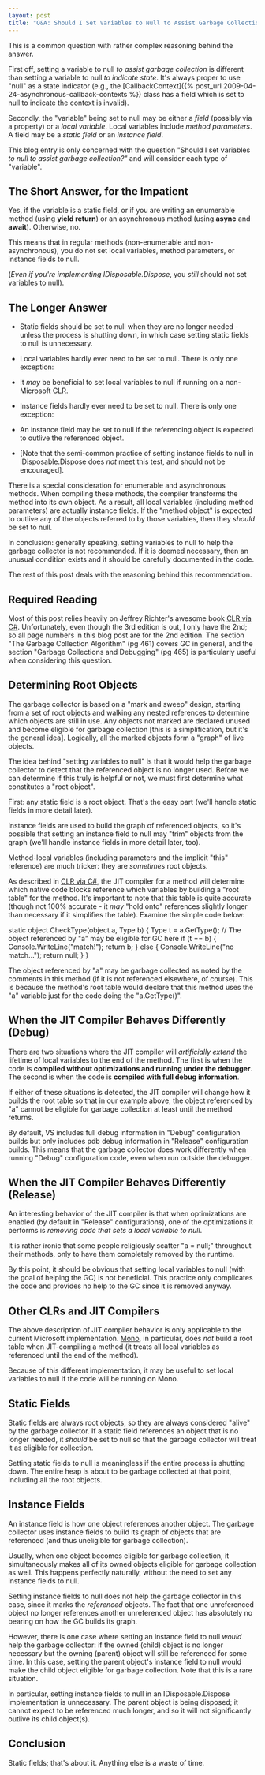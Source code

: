 ```yaml
---
layout: post
title: "Q&A: Should I Set Variables to Null to Assist Garbage Collection?"
---
```

This is a common question with rather complex reasoning behind the answer.



First off, setting a variable to null _to assist garbage collection_ is different than setting a variable to null _to indicate state_. It's always proper to use "null" as a state indicator (e.g., the [CallbackContext]({% post_url 2009-04-24-asynchronous-callback-contexts %}) class has a field which is set to null to indicate the context is invalid).



Secondly, the "variable" being set to null may be either a _field_ (possibly via a property) or a _local variable_. Local variables include _method parameters_. A field may be a _static field_ or an _instance field_.



This blog entry is only concerned with the question "Should I set variables _to null to assist garbage collection?"_ and will consider each type of "variable".



## The Short Answer, for the Impatient

Yes, if the variable is a static field, or if you are writing an enumerable method (using **yield return**) or an asynchronous method (using **async** and **await**). Otherwise, no.



This means that in regular methods (non-enumerable and non-asynchronous), you do not set local variables, method parameters, or instance fields to null.



(_Even if you're implementing IDisposable.Dispose_, you _still_ should not set variables to null).



## The Longer Answer


- Static fields should be set to null when they are no longer needed - unless the process is shutting down, in which case setting static fields to null is unnecessary.
- Local variables hardly ever need to be set to null. There is only one exception:

 - It _may_ be beneficial to set local variables to null if running on a non-Microsoft CLR.

 - Instance fields hardly ever need to be set to null. There is only one exception:

  - An instance field may be set to null if the referencing object is expected to outlive the referenced object.
  - [Note that the semi-common practice of setting instance fields to null in IDisposable.Dispose does _not_ meet this test, and should not be encouraged].



There is a special consideration for enumerable and asynchronous methods. When compiling these methods, the compiler transforms the method into its own object. As a result, all local variables (including method parameters) are actually instance fields. If the "method object" is expected to outlive any of the objects referred to by those variables, then they _should_ be set to null.



In conclusion: generally speaking, setting variables to null to help the garbage collector is not recommended. If it is deemed necessary, then an unusual condition exists and it should be carefully documented in the code.



The rest of this post deals with the reasoning behind this recommendation.



## Required Reading

Most of this post relies heavily on Jeffrey Richter's awesome book [CLR via C#](http://www.amazon.com/gp/product/0735627045?ie=UTF8&tag=stepheclearys-20&linkCode=as2&camp=1789&creative=390957&creativeASIN=0735627045). Unfortunately, even though the 3rd edition is out, I only have the 2nd; so all page numbers in this blog post are for the 2nd edition. The section "The Garbage Collection Algorithm" (pg 461) covers GC in general, and the section "Garbage Collections and Debugging" (pg 465) is particularly useful when considering this question.



## Determining Root Objects

The garbage collector is based on a "mark and sweep" design, starting from a set of root objects and walking any nested references to determine which objects are still in use. Any objects not marked are declared unused and become eligible for garbage collection [this is a simplification, but it's the general idea]. Logically, all the marked objects form a "graph" of live objects.



The idea behind "setting variables to null" is that it would help the garbage collector to detect that the referenced object is no longer used. Before we can determine if this truly is helpful or not, we must first determine what constitutes a "root object".



First: any static field is a root object. That's the easy part (we'll handle static fields in more detail later).



Instance fields are used to build the graph of referenced objects, so it's possible that setting an instance field to null may "trim" objects from the graph (we'll handle instance fields in more detail later, too).



Method-local variables (including parameters and the implicit "this" reference) are much tricker: they are _sometimes_ root objects.



As described in [CLR via C#](http://www.amazon.com/gp/product/0735627045?ie=UTF8&tag=stepheclearys-20&linkCode=as2&camp=1789&creative=390957&creativeASIN=0735627045), the JIT compiler for a method will determine which native code blocks reference which variables by building a "root table" for the method. It's important to note that this table is quite accurate (though not 100% accurate - it _may_ "hold onto" references slightly longer than necessary if it simplifies the table). Examine the simple code below:




static object CheckType(object a, Type b)
{
  Type t = a.GetType();
  // The object referenced by "a" may be eligible for GC here
  if (t == b)
  {
    Console.WriteLine("match!");
    return b;
  }
  else
  {
    Console.WriteLine("no match...");
    return null;
  }
}


The object referenced by "a" may be garbage collected as noted by the comments in this method (if it is not referenced elsewhere, of course). This is because the method's root table would declare that this method uses the "a" variable just for the code doing the "a.GetType()".



## When the JIT Compiler Behaves Differently (Debug)

There are two situations where the JIT compiler will _artificially extend_ the lifetime of local variables to the end of the method. The first is when the code is **compiled without optimizations and running under the debugger**. The second is when the code is **compiled with full debug information**.



If either of these situations is detected, the JIT compiler will change how it builds the root table so that in our example above, the object referenced by "a" cannot be eligible for garbage collection at least until the method returns.



By default, VS includes full debug information in "Debug" configuration builds but only includes pdb debug information in "Release" configuration builds. This means that the garbage collector does work differently when running "Debug" configuration code, even when run outside the debugger.



## When the JIT Compiler Behaves Differently (Release)

An interesting behavior of the JIT compiler is that when optimizations are enabled (by default in "Release" configurations), one of the optimizations it performs is _removing code that sets a local variable to null_.



It is rather ironic that some people religiously scatter "a = null;" throughout their methods, only to have them completely removed by the runtime.



By this point, it should be obvious that setting local variables to null (with the goal of helping the GC) is not beneficial. This practice only complicates the code and provides no help to the GC since it is removed anyway.



## Other CLRs and JIT Compilers

The above description of JIT compiler behavior is only applicable to the current Microsoft implementation. [Mono](http://www.mono-project.com/Compacting_GC), in particular, does _not_ build a root table when JIT-compiling a method (it treats all local variables as referenced until the end of the method).



Because of this different implementation, it may be useful to set local variables to null if the code will be running on Mono.



## Static Fields

Static fields are always root objects, so they are always considered "alive" by the garbage collector. If a static field references an object that is no longer needed, it _should_ be set to null so that the garbage collector will treat it as eligible for collection.



Setting static fields to null is meaningless if the entire process is shutting down. The entire heap is about to be garbage collected at that point, including all the root objects.



## Instance Fields

An instance field is how one object references another object. The garbage collector uses instance fields to build its graph of objects that are referenced (and thus uneligible for garbage collection).



Usually, when one object becomes eligible for garbage collection, it simultaneously makes all of its owned objects eligible for garbage collection as well. This happens perfectly naturally, without the need to set any instance fields to null.



Setting instance fields to null does not help the garbage collector in this case, since it marks the _referenced_ objects. The fact that one unreferenced object no longer references another unreferenced object has absolutely no bearing on how the GC builds its graph.



However, there is one case where setting an instance field to null _would_ help the garbage collector: if the owned (child) object is no longer necessary but the owning (parent) object will still be referenced for some time. In this case, setting the parent object's instance field to null would make the child object eligible for garbage collection. Note that this is a rare situation.



In particular, setting instance fields to null in an IDisposable.Dispose implementation is unnecessary. The parent object is being disposed; it cannot expect to be referenced much longer, and so it will not significantly outlive its child object(s).



## Conclusion

Static fields; that's about it. Anything else is a waste of time.

